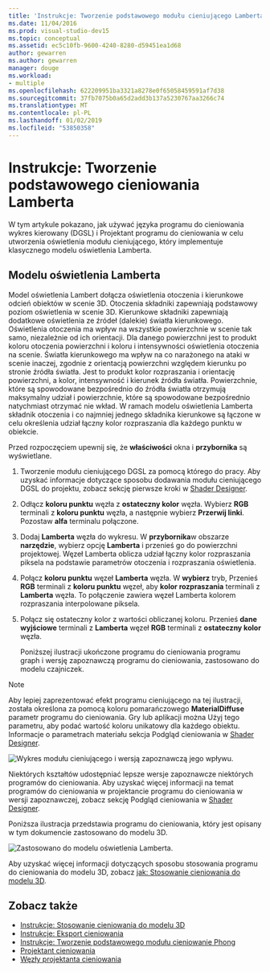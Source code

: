 ```yaml
---
title: 'Instrukcje: Tworzenie podstawowego modułu cieniującego Lamberta'
ms.date: 11/04/2016
ms.prod: visual-studio-dev15
ms.topic: conceptual
ms.assetid: ec5c10fb-9600-4240-8280-d59451ea1d68
author: gewarren
ms.author: gewarren
manager: douge
ms.workload:
- multiple
ms.openlocfilehash: 622209951ba3321a8278e0f65058459591af7d38
ms.sourcegitcommit: 37fb7075b0a65d2add3b137a5230767aa3266c74
ms.translationtype: MT
ms.contentlocale: pl-PL
ms.lasthandoff: 01/02/2019
ms.locfileid: "53850358"
---
```

# <a name="how-to-create-a-basic-lambert-shader"></a>Instrukcje: Tworzenie podstawowego cieniowania Lamberta

W tym artykule pokazano, jak używać języka programu do cieniowania wykres kierowany (DGSL) i Projektant programu do cieniowania w celu utworzenia oświetlenia modułu cieniującego, który implementuje klasycznego modelu oświetlenia Lamberta.

## <a name="the-lambert-lighting-model"></a>Modelu oświetlenia Lamberta

Model oświetlenia Lambert dołącza oświetlenia otoczenia i kierunkowe odcień obiektów w scenie 3D. Otoczenia składniki zapewniają podstawowy poziom oświetlenia w scenie 3D. Kierunkowe składniki zapewniają dodatkowe oświetlenia ze źródeł (dalekie) światła kierunkowego. Oświetlenia otoczenia ma wpływ na wszystkie powierzchnie w scenie tak samo, niezależnie od ich orientacji. Dla danego powierzchni jest to produkt koloru otoczenia powierzchni i koloru i intensywności oświetlenia otoczenia na scenie. Światła kierunkowego ma wpływ na co narażonego na ataki w scenie inaczej, zgodnie z orientacją powierzchni względem kierunku po stronie źródła światła. Jest to produkt kolor rozpraszania i orientację powierzchni, a kolor, intensywność i kierunek źródła światła. Powierzchnie, które są spowodowane bezpośrednio do źródła światła otrzymują maksymalny udział i powierzchnie, które są spowodowane bezpośrednio natychmiast otrzymać nie wkład. W ramach modelu oświetlenia Lamberta składnik otoczenia i co najmniej jednego składnika kierunkowe są łączone w celu określenia udział łączny kolor rozpraszania dla każdego punktu w obiekcie.

Przed rozpoczęciem upewnij się, że **właściwości** okna i **przybornika** są wyświetlane.

1. Tworzenie modułu cieniującego DGSL za pomocą którego do pracy. Aby uzyskać informacje dotyczące sposobu dodawania modułu cieniującego DGSL do projektu, zobacz sekcję pierwsze kroki w [Shader Designer](../designers/shader-designer.md).

2. Odłącz **koloru punktu** węzła z **ostateczny kolor** węzła. Wybierz **RGB** terminali z **koloru punktu** węzła, a następnie wybierz **Przerwij linki**. Pozostaw **alfa** terminalu połączone.

3. Dodaj **Lamberta** węzła do wykresu. W **przybornika**w obszarze **narzędzie**, wybierz opcję **Lamberta** i przenieś go do powierzchni projektowej. Węzeł Lamberta oblicza udział łączny kolor rozpraszania piksela na podstawie parametrów otoczenia i rozpraszania oświetlenia.

4. Połącz **koloru punktu** węzeł **Lamberta** węzła. W **wybierz** tryb, Przenieś **RGB** terminali z **koloru punktu** węzeł, aby **kolor rozpraszania** terminali z **Lamberta**  węzła. To połączenie zawiera węzeł Lamberta kolorem rozpraszania interpolowane piksela.

5. Połącz się ostateczny kolor z wartości obliczanej koloru. Przenieś **dane wyjściowe** terminali z **Lamberta** węzeł **RGB** terminali z **ostateczny kolor** węzła.

   Poniższej ilustracji ukończone programu do cieniowania programu graph i wersję zapoznawczą programu do cieniowania, zastosowano do modelu czajniczek.

> [!NOTE]
> Aby lepiej zaprezentować efekt programu cieniującego na tej ilustracji, została określona za pomocą koloru pomarańczowego **MaterialDiffuse** parametr programu do cieniowania. Gry lub aplikacji można Użyj tego parametru, aby podać wartość koloru unikatowy dla każdego obiektu. Informacje o parametrach materiału sekcja Podgląd cieniowania w [Shader Designer](../designers/shader-designer.md).

 ![Wykres modułu cieniującego i wersją zapoznawczą jego wpływu.](../designers/media/digit-lambert-effect-graph.png)

 Niektórych kształtów udostępniać lepsze wersje zapoznawcze niektórych programów do cieniowania. Aby uzyskać więcej informacji na temat programów do cieniowania w projektancie programu do cieniowania w wersji zapoznawczej, zobacz sekcję Podgląd cieniowania w [Shader Designer](../designers/shader-designer.md).

 Poniższa ilustracja przedstawia programu do cieniowania, który jest opisany w tym dokumencie zastosowano do modelu 3D.

 ![Zastosowano do modelu oświetlenia Lamberta.](../designers/media/digit-lambert-effect-result.png)

 Aby uzyskać więcej informacji dotyczących sposobu stosowania programu do cieniowania do modelu 3D, zobacz [jak: Stosowanie cieniowania do modelu 3D](../designers/how-to-apply-a-shader-to-a-3-d-model.md).

## <a name="see-also"></a>Zobacz także

- [Instrukcje: Stosowanie cieniowania do modelu 3D](../designers/how-to-apply-a-shader-to-a-3-d-model.md)
- [Instrukcje: Eksport cieniowania](../designers/how-to-export-a-shader.md)
- [Instrukcje: Tworzenie podstawowego modułu cieniowanie Phong](../designers/how-to-create-a-basic-phong-shader.md)
- [Projektant cieniowania](../designers/shader-designer.md)
- [Węzły projektanta cieniowania](../designers/shader-designer-nodes.md)